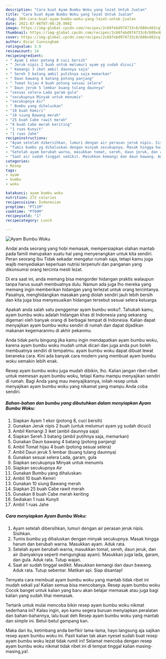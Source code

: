 ```yaml
---
description: "Cara buat Ayam Bumbu Woku yang lezat Untuk Jualan"
title: "Cara buat Ayam Bumbu Woku yang lezat Untuk Jualan"
slug: 369-cara-buat-ayam-bumbu-woku-yang-lezat-untuk-jualan
date: 2021-07-06T07:08:20.990Z
image: https://img-global.cpcdn.com/recipes/2c68febd974733c0/680x482cq70/ayam-bumbu-woku-foto-resep-utama.jpg
thumbnail: https://img-global.cpcdn.com/recipes/2c68febd974733c0/680x482cq70/ayam-bumbu-woku-foto-resep-utama.jpg
cover: https://img-global.cpcdn.com/recipes/2c68febd974733c0/680x482cq70/ayam-bumbu-woku-foto-resep-utama.jpg
author: Oscar Cunningham
ratingvalue: 3.9
reviewcount: 14
recipeingredient:
- " Ayam 1 ekor potong 8 cuci bersih"
- " Jeruk nipis 2 buah untuk melumuri ayam yg sudah dicuci"
- " Kemangi 3 iket ambil daunnya saja"
- " Sereh 3 batang ambil putihnya saja memarkan"
- " Daun bawang 4 batang potong panjang"
- " Tomat hijau 4 buah potong sesuai selera"
- " Daun jeruk 5 lembar buang tulang daunnya"
- "sesuai selera Lada garam gula"
- "secukupnya Minyak untuk menumis"
- "secukupnya Air"
- " Bumbu yang dihaluskan"
- "10 buah Kemiri"
- "10 siung Bawang merah"
- "25 buah Cabe rawit merah"
- "8 buah Cabe merah keriting"
- "1 ruas Kunyit"
- "1 ruas Jahe"
recipeinstructions:
- "Ayam setelah dibersihkan, lumuri dengan air perasan jeruk nipis. Sisihkan."
- "Tumis bumbu yg dihaluskan dengan minyak secukupnya. Masak hingga harum dan berubah warna. Masukkan ayam. Aduk rata."
- "Setelah ayam berubah warna, masukkan tomat, sereh, daun jeruk, dan air (banyaknya seperti mengungkap ayam). Masukkan juga lada, garam, dan gula. Aduk rata. Tutup wajan."
- "Saat air sudah tinggal sedikit. Masukkan kemangi dan daun bawang. Aduk rata. Tutup sebentar. Matikan api. Siap disantap!"
categories:
- Resep
tags:
- ayam
- bumbu
- woku

katakunci: ayam bumbu woku 
nutrition: 272 calories
recipecuisine: Indonesian
preptime: "PT11M"
cooktime: "PT60M"
recipeyield: "1"
recipecategory: Lunch

---
```



![Ayam Bumbu Woku](https://img-global.cpcdn.com/recipes/2c68febd974733c0/680x482cq70/ayam-bumbu-woku-foto-resep-utama.jpg)

Andai anda seorang yang hobi memasak, mempersiapkan olahan mantab pada famili merupakan suatu hal yang menyenangkan untuk kita sendiri. Peran seorang ibu Tidak sekadar mengatur rumah saja, tetapi kamu juga wajib menyediakan keperluan nutrisi terpenuhi dan panganan yang dikonsumsi orang tercinta mesti lezat.

Di era  saat ini, anda memang bisa mengorder hidangan praktis walaupun tanpa harus susah membuatnya dulu. Namun ada juga lho mereka yang memang ingin memberikan hidangan yang terlezat untuk orang tercintanya. Pasalnya, menghidangkan masakan yang diolah sendiri jauh lebih bersih dan kita juga bisa menyesuaikan hidangan tersebut sesuai selera keluarga. 



Apakah anda salah satu penggemar ayam bumbu woku?. Tahukah kamu, ayam bumbu woku adalah hidangan khas di Indonesia yang sekarang digemari oleh banyak orang di berbagai tempat di Indonesia. Kalian dapat menyajikan ayam bumbu woku sendiri di rumah dan dapat dijadikan makanan kegemaranmu di akhir pekanmu.

Anda tidak perlu bingung jika kamu ingin mendapatkan ayam bumbu woku, karena ayam bumbu woku mudah untuk dicari dan juga anda pun boleh membuatnya sendiri di tempatmu. ayam bumbu woku dapat dibuat lewat beraneka cara. Kini ada banyak cara modern yang membuat ayam bumbu woku semakin lebih enak.

Resep ayam bumbu woku juga mudah dibikin, lho. Kalian jangan ribet-ribet untuk memesan ayam bumbu woku, tetapi Kamu mampu menyajikan sendiri di rumah. Bagi Anda yang mau menyajikannya, inilah resep untuk menyajikan ayam bumbu woku yang nikamat yang mampu Anda coba sendiri.

<!--inarticleads1-->

##### Bahan-bahan dan bumbu yang dibutuhkan dalam menyiapkan Ayam Bumbu Woku:

1. Siapkan  Ayam 1 ekor (potong 8, cuci bersih)
1. Gunakan  Jeruk nipis 2 buah (untuk melumuri ayam yg sudah dicuci)
1. Ambil  Kemangi 3 iket (ambil daunnya saja)
1. Siapkan  Sereh 3 batang (ambil putihnya saja, memarkan)
1. Gunakan  Daun bawang 4 batang (potong panjang)
1. Ambil  Tomat hijau 4 buah (potong sesuai selera)
1. Ambil  Daun jeruk 5 lembar (buang tulang daunnya)
1. Gunakan sesuai selera Lada, garam, gula
1. Siapkan secukupnya Minyak untuk menumis
1. Siapkan secukupnya Air
1. Gunakan  Bumbu yang dihaluskan:
1. Ambil 10 buah Kemiri
1. Gunakan 10 siung Bawang merah
1. Siapkan 25 buah Cabe rawit merah
1. Gunakan 8 buah Cabe merah keriting
1. Sediakan 1 ruas Kunyit
1. Ambil 1 ruas Jahe




<!--inarticleads2-->

##### Cara menyiapkan Ayam Bumbu Woku:

1. Ayam setelah dibersihkan, lumuri dengan air perasan jeruk nipis. Sisihkan.
1. Tumis bumbu yg dihaluskan dengan minyak secukupnya. Masak hingga harum dan berubah warna. Masukkan ayam. Aduk rata.
1. Setelah ayam berubah warna, masukkan tomat, sereh, daun jeruk, dan air (banyaknya seperti mengungkap ayam). Masukkan juga lada, garam, dan gula. Aduk rata. Tutup wajan.
1. Saat air sudah tinggal sedikit. Masukkan kemangi dan daun bawang. Aduk rata. Tutup sebentar. Matikan api. Siap disantap!




Ternyata cara membuat ayam bumbu woku yang mantab tidak ribet ini mudah sekali ya! Kalian semua bisa mencobanya. Resep ayam bumbu woku Cocok banget untuk kalian yang baru akan belajar memasak atau juga bagi kalian yang sudah lihai memasak.

Tertarik untuk mulai mencoba bikin resep ayam bumbu woku nikmat sederhana ini? Kalau ingin, ayo kamu segera buruan menyiapkan peralatan dan bahan-bahannya, lalu buat deh Resep ayam bumbu woku yang mantab dan simple ini. Betul-betul gampang kan. 

Maka dari itu, ketimbang anda berfikir lama-lama, hayo langsung aja sajikan resep ayam bumbu woku ini. Pasti kalian tak akan nyesel sudah buat resep ayam bumbu woku lezat tidak rumit ini! Selamat mencoba dengan resep ayam bumbu woku nikmat tidak ribet ini di tempat tinggal kalian masing-masing,ya!.

